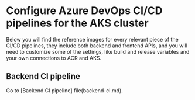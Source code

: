 # Configure Azure DevOps CI/CD pipelines for the AKS cluster

Below you will find the reference images for every relevant piece of the CI/CD pipelines, they include both backend and frontend APIs, and you will need to customize some of the settings, like build and release variables and your own connections to ACR and AKS.

## Backend CI pipeline
Go to [Backend CI pipeline] file(backend-ci.md).
